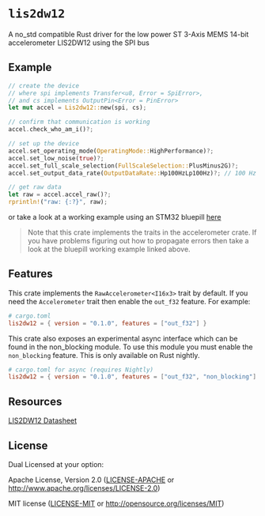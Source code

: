 # `lis2dw12`

A no_std compatible Rust driver for the low power ST 3-Axis MEMS 14-bit accelerometer LIS2DW12 using the SPI bus

## Example

```rust
// create the device
// where spi implements Transfer<u8, Error = SpiError>,
// and cs implements OutputPin<Error = PinError>
let mut accel = Lis2dw12::new(spi, cs);

// confirm that communication is working
accel.check_who_am_i()?;

// set up the device
accel.set_operating_mode(OperatingMode::HighPerformance)?;
accel.set_low_noise(true)?;
accel.set_full_scale_selection(FullScaleSelection::PlusMinus2G)?;
accel.set_output_data_rate(OutputDataRate::Hp100HzLp100Hz)?; // 100 Hz

// get raw data
let raw = accel.accel_raw()?;
rprintln!("raw: {:?}", raw);

```

or take a look at a working example using an STM32 bluepill [here](https://github.com/ninjasource/accelerometer-test)


> Note that this crate implements the traits in the accelerometer crate. If you have problems figuring out how to propagate errors then take a look at the bluepill working example linked above.

## Features

This crate implements the `RawAccelerometer<I16x3>` trait by default. If you need the `Accelerometer` trait then enable the `out_f32` feature. For example:

```toml
# cargo.toml
lis2dw12 = { version = "0.1.0", features = ["out_f32"] }
```

This crate also exposes an experimental async interface which can be found in the non_blocking module. To use this module you must enable the `non_blocking` feature. This is only available on Rust nightly.

```toml
# cargo.toml for async (requires Nightly)
lis2dw12 = { version = "0.1.0", features = ["out_f32", "non_blocking"] }
```

## Resources

[LIS2DW12 Datasheet](https://www.st.com/resource/en/datasheet/lis2dw12.pdf)

## License

Dual Licensed at your option:

Apache License, Version 2.0 ([LICENSE-APACHE](LICENSE-APACHE) or http://www.apache.org/licenses/LICENSE-2.0)

MIT license ([LICENSE-MIT](LICENSE-MIT) or
   http://opensource.org/licenses/MIT)